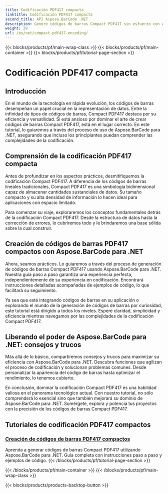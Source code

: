 ```yaml
---
title: Codificación PDF417 compacta
linktitle: Codificación PDF417 compacta
second_title: API Aspose.BarCode .NET
description: Genere códigos de barras Compact PDF417 sin esfuerzo con Aspose.BarCode para .NET. Siga nuestra guía paso a paso para una codificación eficiente, completa con ejemplos de código.
weight: 29
url: /es/net/compact-pdf417-encoding/
---
```


{{< blocks/products/pf/main-wrap-class >}}
{{< blocks/products/pf/main-container >}}
{{< blocks/products/pf/tutorial-page-section >}}

# Codificación PDF417 compacta


## Introducción

En el mundo de la tecnología en rápida evolución, los códigos de barras desempeñan un papel crucial en la representación de datos. Entre la infinidad de tipos de códigos de barras, Compact PDF417 destaca por su eficiencia y versatilidad. Si está ansioso por dominar el arte de crear códigos de barras Compact PDF417, está en el lugar correcto. En este tutorial, lo guiaremos a través del proceso de uso de Aspose.BarCode para .NET, asegurando que incluso los principiantes puedan comprender las complejidades de la codificación.

## Comprensión de la codificación PDF417 compacta

Antes de profundizar en los aspectos prácticos, desmitifiquemos la codificación Compact PDF417. A diferencia de los códigos de barras lineales tradicionales, Compact PDF417 es una simbología bidimensional capaz de almacenar cantidades sustanciales de datos. Su tamaño compacto y su alta densidad de información lo hacen ideal para aplicaciones con espacio limitado.

Para comenzar su viaje, exploraremos los conceptos fundamentales detrás de la codificación Compact PDF417. Desde la estructura de datos hasta la corrección de errores, lo cubriremos todo y le brindaremos una base sólida sobre la cual construir.

## Creación de códigos de barras PDF417 compactos con Aspose.BarCode para .NET

Ahora, seamos prácticos. Lo guiaremos a través del proceso de generación de códigos de barras Compact PDF417 usando Aspose.BarCode para .NET. Nuestra guía paso a paso garantiza una experiencia perfecta, independientemente de su experiencia en codificación. Encontrará instrucciones detalladas acompañadas de ejemplos de código, lo que facilitará su seguimiento.

Ya sea que esté integrando códigos de barras en su aplicación o explorando el mundo de la generación de códigos de barras por curiosidad, este tutorial está dirigido a todos los niveles. Espere claridad, simplicidad y eficiencia mientras navegamos por las complejidades de la codificación Compact PDF417.

## Liberando el poder de Aspose.BarCode para .NET: consejos y trucos

Más allá de lo básico, compartiremos consejos y trucos para maximizar su eficiencia con Aspose.BarCode para .NET. Descubra funciones que agilizan el proceso de codificación y solucionan problemas comunes. Desde personalizar la apariencia del código de barras hasta optimizar el rendimiento, lo tenemos cubierto.

En conclusión, dominar la codificación Compact PDF417 es una habilidad valiosa en el panorama tecnológico actual. Con nuestro tutorial, no sólo comprenderá lo esencial sino que también mejorará su dominio de Aspose.BarCode para .NET. Sumérgete, explora y potencia tus proyectos con la precisión de los códigos de barras Compact PDF417.

## Tutoriales de codificación PDF417 compactos
### [Creación de códigos de barras PDF417 compactos](./compact-pdf417-basic-configuration/)
Aprenda a generar códigos de barras Compact PDF417 utilizando Aspose.BarCode para .NET. Guía completa con instrucciones paso a paso y ejemplos de código.
{{< /blocks/products/pf/tutorial-page-section >}}

{{< /blocks/products/pf/main-container >}}
{{< /blocks/products/pf/main-wrap-class >}}

{{< blocks/products/products-backtop-button >}}
